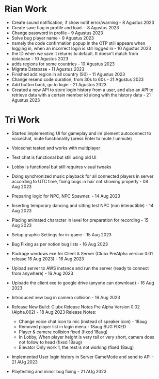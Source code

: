 # Rian Work

- Create sound notification, if show notif error/warning - 8 Agustus 2023
- Create save flag in profile and load. - 8 Agustus 2023
- Change password in profile - 9 Agustus 2023
- Solve bug player name - 9 Agustus 2023
- namely the code confirmation popup in the OTP still appears when logging in, when an incorrect login is still logged in - 10 Agustus 2023
- the ID when we save it returns to default. It doesn't match from database - 10 Agustus 2023
- adds regions for some countries - 10 Agustus 2023
- Migrate Database - 11 Agustus 2023
- Finished add region in all country (90) - 11 Agustus 2023
- Change resend code duration, from 30s to 60s - 21 Agustus 2023
- Add button back, go to login - 21 Agustus 2023
- Created a new API to store login history from a user, and also an API to retrieve data with a certain member id along with the history data - 21 Agustus 2023

# Tri Work

- Started implementing UI for gameplay and im`plement autoconnect to voicechat, mute functionality (press Enter to mute / unmute)
- Voicechat tested and works with multiplayer
- Text chat is functional but still using old UI
- Lobby is functional but still requires visual tweaks
- Doing synchronized music playback for all connected players in server according to UTC time, fixing bugs in hair not showing properly - 08 Aug 2023
- Preparing logic for NPC, NPC Spawner. - 14 Aug 2023
- Inserting temporary dancing and sitting test NPC (non interactible) - 14 Aug 2023
- Placing animated character in level for preparation for recording - 15 Aug 2023
- Setup graphic Settings for in-game - 15 Aug 2023
- Bug Fixing as per notion bug lists - 16 Aug 2023
- Package windows exe for Client & Server (Clubx PreAlpha version 0.01 release 16 Aug 2023) - 16 Aug 2023
- Upload server to AWS instance and run the server (ready to connect from anywhere) - 16 Aug 2023
- Uploade the client exe to google drive (anyone can download) - 16 Aug 2023
- Introduced new bug in camera collision - 16 Aug 2023

- Release New Build: Clubx Release Notes Pre Alpha Version 0.02 (Alpha.002) - 18 Aug 2023
  Release Notes:
  - Change voice chat icon to mic (instead of speaker icon) - 18aug
  - Removed player list in login menu - 18aug
    BUG FIXED
  - Player & camera collision fixed (fixed 18aug)
  - In Lobby, When player height is very tall or very short, camera does not follow to head (fixed 18aug)
  - Elevator Only work 1, the rest is not working (fixed 18aug)

- Implemented User login history in Server GameMode and send to API - 21 AUg 2023
- Playtesting and minor bug fixing - 21 AUg 2023
